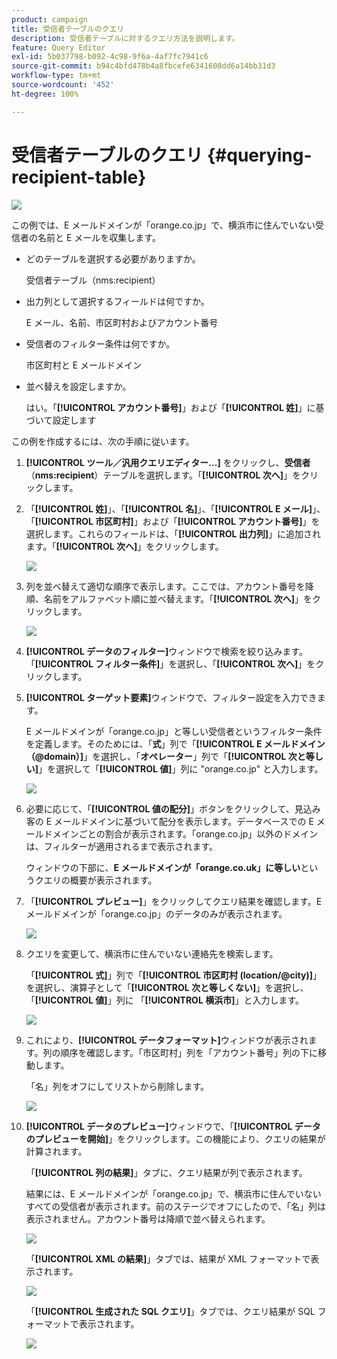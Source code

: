 ```yaml
---
product: campaign
title: 受信者テーブルのクエリ
description: 受信者テーブルに対するクエリ方法を説明します。
feature: Query Editor
exl-id: 5b037798-b092-4c98-9f6a-4af7fc7941c6
source-git-commit: b94c4bfd478b4a8fbcefe6341608dd6a14bb31d3
workflow-type: tm+mt
source-wordcount: '452'
ht-degree: 100%

---
```


# 受信者テーブルのクエリ {#querying-recipient-table}

![](../../assets/common.svg)

この例では、E メールドメインが「orange.co.jp」で、横浜市に住んでいない受信者の名前と E メールを収集します。

* どのテーブルを選択する必要がありますか。

   受信者テーブル（nms:recipient）

* 出力列として選択するフィールドは何ですか。

   E メール、名前、市区町村およびアカウント番号

* 受信者のフィルター条件は何ですか。

   市区町村と E メールドメイン

* 並べ替えを設定しますか。

   はい。「**[!UICONTROL アカウント番号]**」および「**[!UICONTROL 姓]**」に基づいて設定します

この例を作成するには、次の手順に従います。

1. **[!UICONTROL ツール／汎用クエリエディター...]** をクリックし、**受信者**（**nms:recipient**）テーブルを選択します。「**[!UICONTROL 次へ]**」をクリックします。
1. 「**[!UICONTROL 姓]**」、「**[!UICONTROL 名]**」、「**[!UICONTROL E メール]**」、「**[!UICONTROL 市区町村]**」および「**[!UICONTROL アカウント番号]**」を選択します。これらのフィールドは、「**[!UICONTROL 出力列]**」に追加されます。「**[!UICONTROL 次へ]**」をクリックします。

   ![](assets/query_editor_03.png)

1. 列を並べ替えて適切な順序で表示します。ここでは、アカウント番号を降順、名前をアルファベット順に並べ替えます。「**[!UICONTROL 次へ]**」をクリックします。

   ![](assets/query_editor_04.png)

1. **[!UICONTROL データのフィルター]**&#x200B;ウィンドウで検索を絞り込みます。「**[!UICONTROL フィルター条件]**」を選択し、「**[!UICONTROL 次へ]**」をクリックします。
1. **[!UICONTROL ターゲット要素]**&#x200B;ウィンドウで、フィルター設定を入力できます。

   E メールドメインが「orange.co.jp」と等しい受信者というフィルター条件を定義します。そのためには、「**式**」列で「**[!UICONTROL E メールドメイン（@domain）]**」を選択し、「**オペレーター**」列で「**[!UICONTROL 次と等しい]**」を選択して「**[!UICONTROL 値]**」列に &quot;orange.co.jp&quot; と入力します。

   ![](assets/query_editor_05.png)

1. 必要に応じて、「**[!UICONTROL 値の配分]**」ボタンをクリックして、見込み客の E メールドメインに基づいて配分を表示します。データベースでの E メールドメインごとの割合が表示されます。「orange.co.jp」以外のドメインは、フィルターが適用されるまで表示されます。

   ウィンドウの下部に、**E メールドメインが「orange.co.uk」に等しい**&#x200B;というクエリの概要が表示されます。

1. 「**[!UICONTROL プレビュー]**」をクリックしてクエリ結果を確認します。E メールドメインが「orange.co.jp」のデータのみが表示されます。

   ![](assets/query_editor_nveau_17.png)

1. クエリを変更して、横浜市に住んでいない連絡先を検索します。

   「**[!UICONTROL 式]**」列で「**[!UICONTROL 市区町村 (location/@city)]**」を選択し、演算子として「**[!UICONTROL 次と等しくない]**」を選択し、「**[!UICONTROL 値]**」列に 「**[!UICONTROL 横浜市]**」と入力します。

   ![](assets/query_editor_08.png)

1. これにより、**[!UICONTROL データフォーマット]**&#x200B;ウィンドウが表示されます。列の順序を確認します。「市区町村」列を「アカウント番号」列の下に移動します。

   「名」列をオフにしてリストから削除します。

   ![](assets/query_editor_nveau_15.png)

1. **[!UICONTROL データのプレビュー]**&#x200B;ウィンドウで、「**[!UICONTROL データのプレビューを開始]**」をクリックします。この機能により、クエリの結果が計算されます。

   「**[!UICONTROL 列の結果]**」タブに、クエリ結果が列で表示されます。

   結果には、E メールドメインが「orange.co.jp」で、横浜市に住んでいないすべての受信者が表示されます。前のステージでオフにしたので、「名」列は表示されません。アカウント番号は降順で並べ替えられます。

   ![](assets/query_editor_nveau_12.png)

   「**[!UICONTROL XML の結果]**」タブでは、結果が XML フォーマットで表示されます。

   ![](assets/query_editor_nveau_13.png)

   「**[!UICONTROL 生成された SQL クエリ]**」タブでは、クエリ結果が SQL フォーマットで表示されます。

   ![](assets/query_editor_nveau_14.png)

